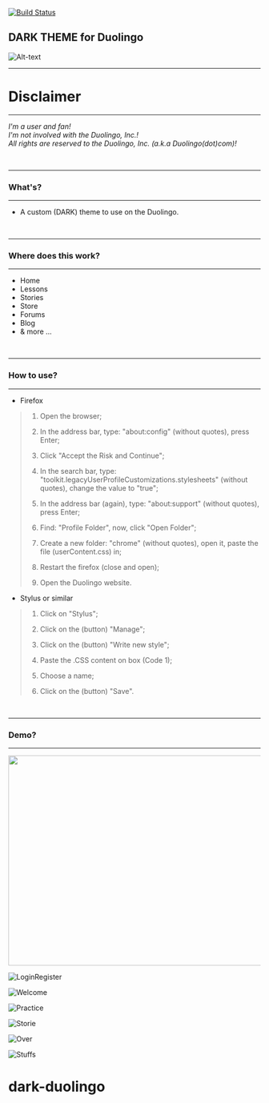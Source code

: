 [![Build Status](https://travis-ci.com/travis-ci/travis-web.svg?branch=bd-config-messages)](https://travis-ci.com/travis-ci/travis-web)
## DARK THEME for Duolingo
![Alt-text](https://i.ibb.co/1G1n6ww/darkduogit.png)
<br />

-----------

# **Disclaimer**
------------

*I'm a user and fan!<br/>I'm not involved with the Duolingo, Inc.!<br/>All rights are reserved to the Duolingo, Inc. (a.k.a Duolingo(dot)com)!*

<br/>

-----------

### What's?
------------

 - A custom (DARK) theme to use on the Duolingo.

<br />

-----------

### Where does this work?
------------

- Home
- Lessons
- Stories
- Store
- Forums
- Blog
- & more ...

<br />

-----------

### How to use?
-----------

- Firefox
>1. Open the browser;
>
>2. In the address bar, type: "about:config" (without quotes), press Enter;
>3. Click "Accept the Risk and Continue";
>4. In the search bar, type: "toolkit.legacyUserProfileCustomizations.stylesheets" (without quotes), change the value to "true";
>5. In the address bar (again), type: "about:support" (without quotes), press Enter;
>6. Find: "Profile Folder", now, click "Open Folder";
>7. Create a new folder: "chrome" (without quotes), open it, paste the file (userContent.css) in;
>8. Restart the firefox (close and open);
>9. Open the Duolingo website.

- Stylus or similar

>1. Click on "Stylus";
>
>2. Click on the (button) "Manage";
>3. Click on the (button) "Write new style";
>4. Paste the .CSS content on box (Code 1);
>5. Choose a name;
>6. Click on the (button) "Save".

<br />

-----------

### Demo?
------------

<img src="https://i.ibb.co/PGbz5d8/output-MNv5n1.gif" width="800" height="420">

![LoginRegister](https://i.ibb.co/P1swGRr/ezgif-com-gif-maker.gif)

![Welcome](https://i.ibb.co/nCn4RZD/ezgif-com-gif-maker-2.gif)

![Practice](https://i.ibb.co/1rGPWBg/ezgif-com-gif-maker.gif)

![Storie](https://i.ibb.co/cDYbsqR/ezgif-com-gif-maker-1.gif)

![Over](https://i.ibb.co/vsN5R91/ezgif-com-gif-maker.gif)

![Stuffs](https://i.ibb.co/ngFnVYH/ezgif-com-gif-maker.gif)

# dark-duolingo

